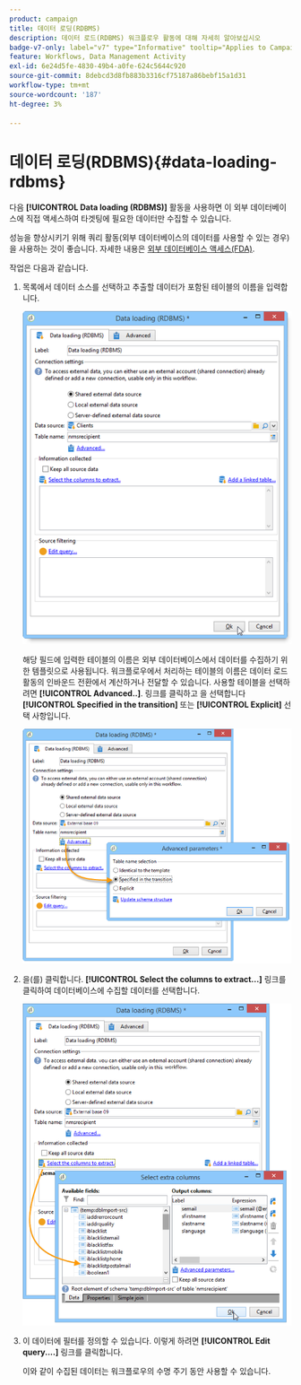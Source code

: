 ```yaml
---
product: campaign
title: 데이터 로딩(RDBMS)
description: 데이터 로드(RDBMS) 워크플로우 활동에 대해 자세히 알아보십시오
badge-v7-only: label="v7" type="Informative" tooltip="Applies to Campaign Classic v7 only"
feature: Workflows, Data Management Activity
exl-id: 6e24d5fe-4830-49b4-a0fe-624c5644c920
source-git-commit: 8debcd3d8fb883b3316cf75187a86bebf15a1d31
workflow-type: tm+mt
source-wordcount: '187'
ht-degree: 3%

---
```


# 데이터 로딩(RDBMS){#data-loading-rdbms}



다음 **[!UICONTROL Data loading (RDBMS)]** 활동을 사용하면 이 외부 데이터베이스에 직접 액세스하여 타겟팅에 필요한 데이터만 수집할 수 있습니다.

성능을 향상시키기 위해 쿼리 활동(외부 데이터베이스의 데이터를 사용할 수 있는 경우)을 사용하는 것이 좋습니다. 자세한 내용은 [외부 데이터베이스 액세스(FDA)](accessing-an-external-database--fda-.md).

작업은 다음과 같습니다.

1. 목록에서 데이터 소스를 선택하고 추출할 데이터가 포함된 테이블의 이름을 입력합니다.

   ![](assets/s_advuser_wf_sgbd_sample_1.png)

   해당 필드에 입력한 테이블의 이름은 외부 데이터베이스에서 데이터를 수집하기 위한 템플릿으로 사용됩니다. 워크플로우에서 처리하는 테이블의 이름은 데이터 로드 활동의 인바운드 전환에서 계산하거나 전달할 수 있습니다. 사용할 테이블을 선택하려면 **[!UICONTROL Advanced..]**. 링크를 클릭하고 을 선택합니다 **[!UICONTROL Specified in the transition]** 또는 **[!UICONTROL Explicit]** 선택 사항입니다.

   ![](assets/s_advuser_wf_sgbd_sample_5.png)

1. 을(를) 클릭합니다. **[!UICONTROL Select the columns to extract...]** 링크를 클릭하여 데이터베이스에 수집할 데이터를 선택합니다.

   ![](assets/s_advuser_wf_sgbd_sample_2.png)

1. 이 데이터에 필터를 정의할 수 있습니다. 이렇게 하려면 **[!UICONTROL Edit query....]** 링크를 클릭합니다.

   이와 같이 수집된 데이터는 워크플로우의 수명 주기 동안 사용할 수 있습니다.
